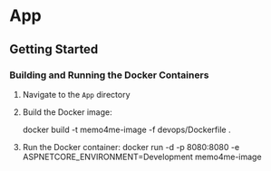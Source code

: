 # App

## Getting Started

### Building and Running the Docker Containers

1. Navigate to the `App` directory

2. Build the Docker image:
   
    docker build -t memo4me-image -f devops/Dockerfile .

3. Run the Docker container:
    docker run -d -p 8080:8080 -e ASPNETCORE_ENVIRONMENT=Development memo4me-image